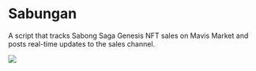 # Sabungan
A script that tracks Sabong Saga Genesis NFT sales on Mavis Market and posts real-time updates to the sales channel.

<image src=./image/sample.png/>